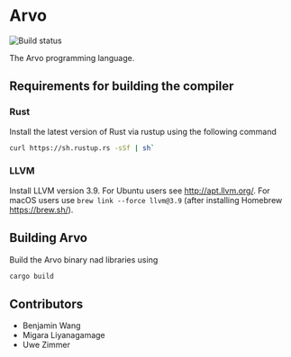 # Arvo

![Build status](https://gitlab.com/arvo/arvo-lang/badges/master/build.svg)

The Arvo programming language.

## Requirements for building the compiler

### Rust

Install the latest version of Rust via rustup using the following command

```sh
curl https://sh.rustup.rs -sSf | sh`
```

### LLVM

Install LLVM version 3.9. For Ubuntu users see http://apt.llvm.org/. For macOS users use `brew link --force llvm@3.9` (after installing Homebrew https://brew.sh/).

## Building Arvo

Build the Arvo binary nad libraries using

```sh
cargo build
```

## Contributors

+ Benjamin Wang
+ Migara Liyanagamage
+ Uwe Zimmer
